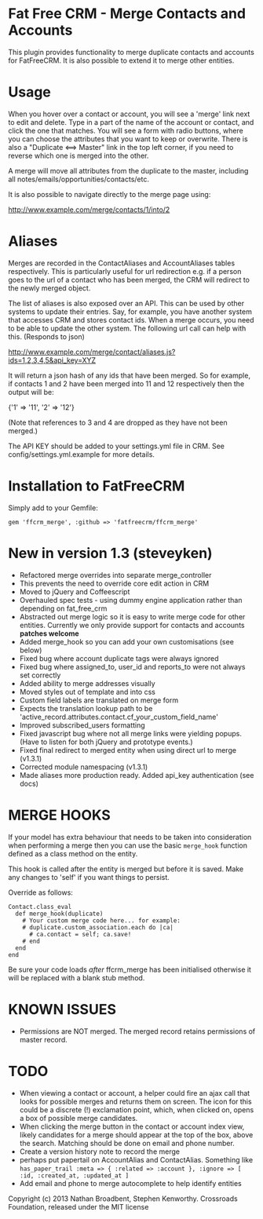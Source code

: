 Fat Free CRM - Merge Contacts and Accounts
==========================================

This plugin provides functionality to merge duplicate contacts and accounts for FatFreeCRM. It is also possible to extend it to merge other entities.


Usage
=====

When you hover over a contact or account, you will see a 'merge' link next to edit and delete. 
Type in a part of the name of the account or contact, and click the one that matches.
You will see a form with radio buttons, where you can choose the attributes that you want to keep or overwrite.
There is also a "Duplicate <==> Master" link in the top left corner, if you need to reverse which one is merged into the other.

A merge will move all attributes from the duplicate to the master,
including all notes/emails/opportunities/contacts/etc. 

It is also possible to navigate directly to the merge page using:

  http://www.example.com/merge/contacts/1/into/2
  
Aliases
=======
  
Merges are recorded in the ContactAliases and AccountAliases tables respectively. This is particularly
useful for url redirection e.g. if a person goes to the url of a contact who has been merged, the CRM will
redirect to the newly merged object.

The list of aliases is also exposed over an API. This can be used by other systems to update their entries.
Say, for example, you have another system that accesses CRM and stores contact ids. When a merge occurs, you
need to be able to update the other system. The following url call can help with this. (Responds to json)

  http://www.example.com/merge/contact/aliases.js?ids=1,2,3,4,5&api_key=XYZ
  
It will return a json hash of any ids that have been merged. So for example, if contacts 1 and 2 have been merged
into 11 and 12 respectively then the output will be:

  {'1' => '11', '2' => '12'}
 
(Note that references to 3 and 4 are dropped as they have not been merged.)

The API KEY should be added to your settings.yml file in CRM. See config/settings.yml.example for more details.

  
Installation to FatFreeCRM
=====

Simply add to your Gemfile:

```
gem 'ffcrm_merge', :github => 'fatfreecrm/ffcrm_merge'
```

New in version 1.3 (steveyken)
==================

* Refactored merge overrides into separate merge_controller
 * This prevents the need to override core edit action in CRM
* Moved to jQuery and Coffeescript
* Overhauled spec tests - using dummy engine application rather than depending on fat_free_crm
* Abstracted out merge logic so it is easy to write merge code for other entities. Currently we only provide support for contacts and accounts **patches welcome**
* Added merge_hook so you can add your own customisations (see below)
* Fixed bug where account duplicate tags were always ignored
* Fixed bug where assigned_to, user_id and reports_to were not always set correctly
* Added ability to merge addresses visually
* Moved styles out of template and into css
* Custom field labels are translated on merge form
 * Expects the translation lookup path to be 'active_record.attributes.contact.cf_your_custom_field_name'
* Improved subscribed_users formatting
* Fixed javascript bug where not all merge links were yielding popups. (Have to listen for both jQuery and prototype events.)
* Fixed final redirect to merged entity when using direct url to merge (v1.3.1)
* Corrected module namespacing (v1.3.1)
* Made aliases more production ready. Added api_key authentication (see docs)

MERGE HOOKS
===========

If your model has extra behaviour that needs to be taken into consideration when performing a merge then you can use the basic `merge_hook` function defined as a class method on the entity.

This hook is called after the entity is merged but before it is saved. 
Make any changes to 'self' if you want things to persist.

Override as follows:

```
Contact.class_eval
  def merge_hook(duplicate)
    # Your custom merge code here... for example:
    # duplicate.custom_association.each do |ca|
      # ca.contact = self; ca.save!
    # end
  end
end
```

Be sure your code loads *after* ffcrm_merge has been initialised otherwise it will be replaced with a blank stub method.

KNOWN ISSUES
====
* Permissions are NOT merged. The merged record retains permissions of master record.

TODO
====
* When viewing a contact or account, a helper could fire an ajax call that looks for possible merges and returns them on screen. The icon for this could be a discrete (!) exclamation point, which, when clicked on, opens a box of possible merge candidates.
* When clicking the merge button in the contact or account index view, likely candidates for a merge should appear at the top of the box, above the search. Matching should be done on email and phone number.
* Create a version history note to record the merge
 * perhaps put papertail on AccountAlias and ContactAlias. Something like `has_paper_trail :meta => { :related => :account }, :ignore => [ :id, :created_at, :updated_at ]`
* Add email and phone to merge autocomplete to help identify entities

Copyright (c) 2013 Nathan Broadbent, Stephen Kenworthy. Crossroads Foundation, released under the MIT license
